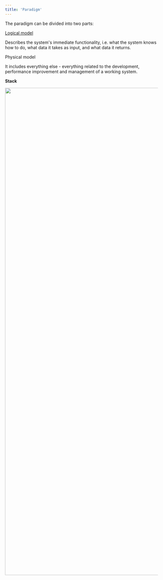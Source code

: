 ```yaml
---
title: 'Paradigm'
---
```


The paradigm can be divided into two parts:

[Logical model](Logical_model.md)

Describes the system's immediate functionality, i.e. what the system knows how to do, what data it takes as input, and what data it returns.

Physical model

It includes everything else - everything related to the development, performance improvement and management of a working system.

**Stack**

<img src="download/temp/svgout6520671692010478343.png" width="816" height="1601" />
